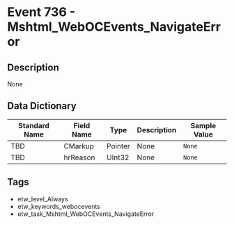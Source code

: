# Event 736 - Mshtml_WebOCEvents_NavigateError

## Description
None

## Data Dictionary
|Standard Name|Field Name|Type|Description|Sample Value|
|---|---|---|---|---|
|TBD|CMarkup|Pointer|None|`None`|
|TBD|hrReason|UInt32|None|`None`|

## Tags
* etw_level_Always
* etw_keywords_webocevents
* etw_task_Mshtml_WebOCEvents_NavigateError